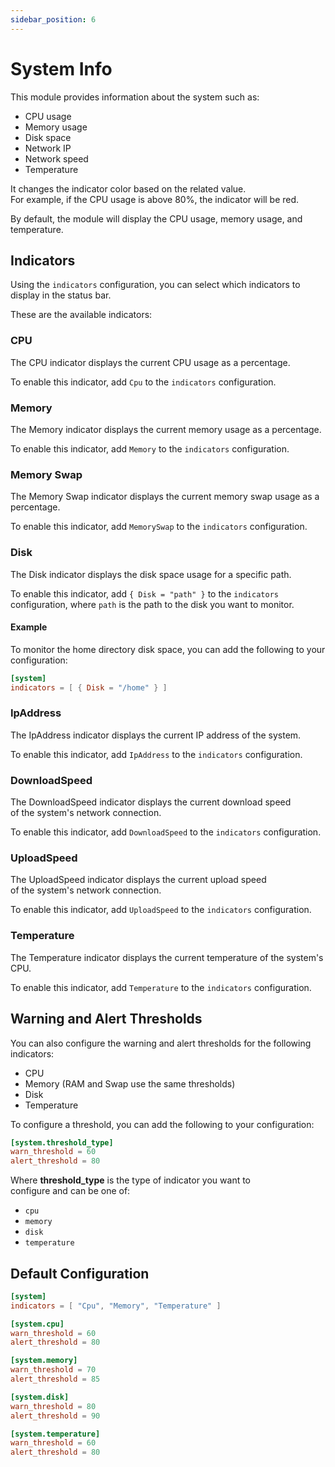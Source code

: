 ```yaml
---
sidebar_position: 6
---
```


# System Info

This module provides information about the system such as:

- CPU usage
- Memory usage
- Disk space
- Network IP
- Network speed
- Temperature

It changes the indicator color based on the related value.  
For example, if the CPU usage is above 80%, the indicator will be red.

By default, the module will display the CPU usage, memory usage, and temperature.

## Indicators

Using the `indicators` configuration, you can select which indicators
to display in the status bar.

These are the available indicators:

### CPU

The CPU indicator displays the current CPU usage as a percentage.

To enable this indicator, add `Cpu` to the `indicators` configuration.

### Memory

The Memory indicator displays the current memory usage as a percentage.

To enable this indicator, add `Memory` to the `indicators` configuration.

### Memory Swap

The Memory Swap indicator displays the current memory swap usage as a percentage.

To enable this indicator, add `MemorySwap` to the `indicators` configuration.

### Disk

The Disk indicator displays the disk space usage for a specific path.

To enable this indicator, add `{ Disk = "path" }` to the `indicators` configuration,
where `path` is the path to the disk you want to monitor.

#### Example

To monitor the home directory disk space, you can add the following to your configuration:

```toml
[system]
indicators = [ { Disk = "/home" } ]
```

### IpAddress

The IpAddress indicator displays the current IP address of the system.

To enable this indicator, add `IpAddress` to the `indicators` configuration.

### DownloadSpeed

The DownloadSpeed indicator displays the current download speed  
of the system's network connection.

To enable this indicator, add `DownloadSpeed` to the `indicators` configuration.

### UploadSpeed

The UploadSpeed indicator displays the current upload speed  
of the system's network connection.

To enable this indicator, add `UploadSpeed` to the `indicators` configuration.

### Temperature

The Temperature indicator displays the current temperature of the system's CPU.

To enable this indicator, add `Temperature` to the `indicators` configuration.

## Warning and Alert Thresholds

You can also configure the warning and alert thresholds for the following indicators:

- CPU
- Memory (RAM and Swap use the same thresholds)
- Disk
- Temperature

To configure a threshold, you can add the following to your configuration:

```toml
[system.threshold_type]
warn_threshold = 60
alert_threshold = 80
```

Where **threshold_type** is the type of indicator you want to  
configure and can be one of:

- `cpu`
- `memory`
- `disk`
- `temperature`

## Default Configuration

```toml
[system]
indicators = [ "Cpu", "Memory", "Temperature" ]

[system.cpu]
warn_threshold = 60
alert_threshold = 80

[system.memory]
warn_threshold = 70
alert_threshold = 85

[system.disk]
warn_threshold = 80
alert_threshold = 90

[system.temperature]
warn_threshold = 60
alert_threshold = 80
```
